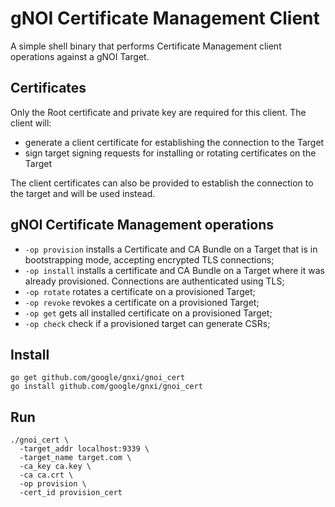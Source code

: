 # gNOI Certificate Management Client

A simple shell binary that performs Certificate Management client operations
against a gNOI Target.

## Certificates

Only the Root certificate and private key are required for this client. The
client will:

* generate a client certificate for establishing the connection to the Target
* sign target signing requests for installing or rotating certificates on the Target

The client certificates can also be provided to establish the connection to the target and will be used instead.

## gNOI Certificate Management operations

*   `-op provision` installs a Certificate and CA Bundle on a Target that is in
    bootstrapping mode, accepting encrypted TLS connections;
*   `-op install` installs a certificate and CA Bundle on a Target where it was
    already provisioned. Connections are authenticated using TLS;
*   `-op rotate` rotates a certificate on a provisioned Target;
*   `-op revoke` revokes a certificate on a provisioned Target;
*   `-op get` gets all installed certificate on a provisioned Target;
*   `-op check` check if a provisioned target can generate CSRs;

## Install

```
go get github.com/google/gnxi/gnoi_cert
go install github.com/google/gnxi/gnoi_cert
```

## Run

```
./gnoi_cert \
  -target_addr localhost:9339 \
  -target_name target.com \
  -ca_key ca.key \
  -ca ca.crt \
  -op provision \
  -cert_id provision_cert
```
